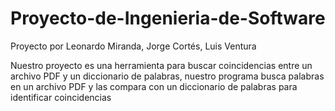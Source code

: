 # Proyecto-de-Ingenieria-de-Software
Proyecto por Leonardo Miranda, Jorge Cortés, Luis Ventura 

Nuestro proyecto es una herramienta para buscar coincidencias entre un archivo PDF y un diccionario de palabras, nuestro programa busca palabras en un archivo PDF y las compara con un diccionario de palabras para identificar coincidencias
